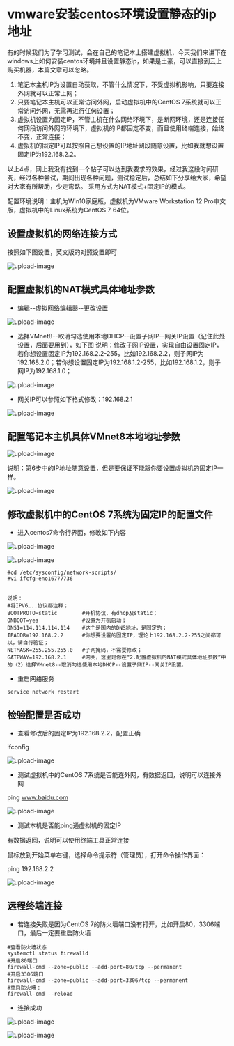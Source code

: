 # vmware安装centos环境设置静态的ip地址

有的时候我们为了学习测试，会在自己的笔记本上搭建虚拟机，今天我们来讲下在windows上如何安装centos环境并且设置静态ip，如果是土豪，可以直接到云上购买机器，本篇文章可以忽略。

1. 笔记本主机IP为设置自动获取，不管什么情况下，不受虚拟机影响，只要连接外网就可以正常上网；
2. 只要笔记本主机可以正常访问外网，启动虚拟机中的CentOS 7系统就可以正常访问外网，无需再进行任何设置；
3. 虚拟机设置为固定IP，不管主机在什么网络环境下，是断网环境，还是连接任何网段访问外网的环境下，虚拟机的IP都固定不变，而且使用终端连接，始终不变，正常连接；
4. 虚拟机的固定IP可以按照自己想设置的IP地址网段随意设置，比如我就想设置固定IP为192.168.2.2。

以上4点，网上我没有找到一个帖子可以达到我要求的效果，经过我这段时间研究，经过各种尝试，期间出现各种问题，测试稳定后，总结如下分享给大家，希望对大家有所帮助，少走弯路。
采用方式为NAT模式+固定IP的模式。

配置环境说明：主机为Win10家庭版，虚拟机为VMware Workstation 12 Pro中文版，虚拟机中的Linux系统为CentOS 7 64位。

## 设置虚拟机的网络连接方式

按照如下图设置，英文版的对照设置即可

![upload-image](image/centos/1.png) 
 
## 配置虚拟机的NAT模式具体地址参数

* 编辑--虚拟网络编辑器--更改设置

![upload-image](image/centos/2.png) 

* 选择VMnet8--取消勾选使用本地DHCP--设置子网IP--网关IP设置（记住此处设置，后面要用到），如下图
说明：修改子网IP设置，实现自由设置固定IP，若你想设置固定IP为192.168.2.2-255，比如192.168.2.2，则子网IP为192.168.2.0；若你想设置固定IP为192.168.1.2-255，比如192.168.1.2，则子网IP为192.168.1.0；
 
![upload-image](image/centos/3.png) 

* 网关IP可以参照如下格式修改：192.168.2.1

![upload-image](image/centos/4.png) 
 
 
## 配置笔记本主机具体VMnet8本地地址参数

![upload-image](image/centos/5.png) 
 
说明：第6步中的IP地址随意设置，但是要保证不能跟你要设置虚拟机的固定IP一样。

![upload-image](image/centos/6.png) 
 
 
## 修改虚拟机中的CentOS 7系统为固定IP的配置文件

* 进入centos7命令行界面，修改如下内容

![upload-image](image/centos/7.png) 

![upload-image](image/centos/8.png) 

```
#cd /etc/sysconfig/network-scripts/
#vi ifcfg-eno16777736
 
 
说明：
#将IPV6…..协议都注释；
BOOTPROTO=static        #开机协议，有dhcp及static；
ONBOOT=yes              #设置为开机启动；
DNS1=114.114.114.114    #这个是国内的DNS地址，是固定的；
IPADDR=192.168.2.2      #你想要设置的固定IP，理论上192.168.2.2-255之间都可以，请自行验证；
NETMASK=255.255.255.0   #子网掩码，不需要修改；
GATEWAY=192.168.2.1     #网关，这里是你在“2.配置虚拟机的NAT模式具体地址参数”中的（2）选择VMnet8--取消勾选使用本地DHCP--设置子网IP--网关IP设置。
```

* 重启网络服务

```
service network restart
```

## 检验配置是否成功

* 查看修改后的固定IP为192.168.2.2，配置正确

ifconfig

![upload-image](image/centos/9.png) 
 
* 测试虚拟机中的CentOS 7系统是否能连外网，有数据返回，说明可以连接外网

ping www.baidu.com

![upload-image](image/centos/10.png) 
 
* 测试本机是否能ping通虚拟机的固定IP

有数据返回，说明可以使用终端工具正常连接

鼠标放到开始菜单右键，选择命令提示符（管理员），打开命令操作界面：

ping 192.168.2.2

![upload-image](image/centos/11.png) 
 
 
## 远程终端连接

* 若连接失败是因为CentOS 7的防火墙端口没有打开，比如开启80，3306端口，最后一定要重启防火墙

```
#查看防火墙状态
systemctl status firewalld  
#开启80端口
firewall-cmd --zone=public --add-port=80/tcp --permanent  
#开启3306端口
firewall-cmd --zone=public --add-port=3306/tcp --permanent  
#重启防火墙：
firewall-cmd --reload  
```

* 连接成功

![upload-image](image/centos/12.png) 

![upload-image](image/centos/13.png) 
 
 
